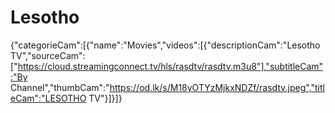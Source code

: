 # Lesotho
{"categorieCam":[{"name":"Movies","videos":[{"descriptionCam":"Lesotho TV","sourceCam":["https://cloud.streamingconnect.tv/hls/rasdtv/rasdtv.m3u8"],"subtitleCam":"By Channel","thumbCam":"https://od.lk/s/M18yOTYzMjkxNDZf/rasdtv.jpeg","titleCam":"LESOTHO TV"}]}]}

